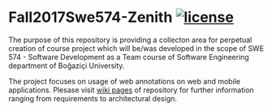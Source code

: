 # Fall2017Swe574-Zenith [![license](https://img.shields.io/cocoapods/l/AFNetworking.svg?style=flat-square)](https://github.com/bulentrahimkazanci/Fall2017Swe574-Zenith/blob/master/LICENSE)

The purpose of this repository is providing a collecton area for perpetual creation of course project which will be/was 
developed in the scope of SWE 574 - Software Development as a Team course of Software Engineering department of Boğaziçi 
University.

The project focuses on usage of web annotations on web and mobile applications. Plesase visit
[wiki pages](https://github.com/bulentrahimkazanci/Fall2017Swe574-Zenith/wiki)
of repository for further information ranging from requirements to architectural design.
